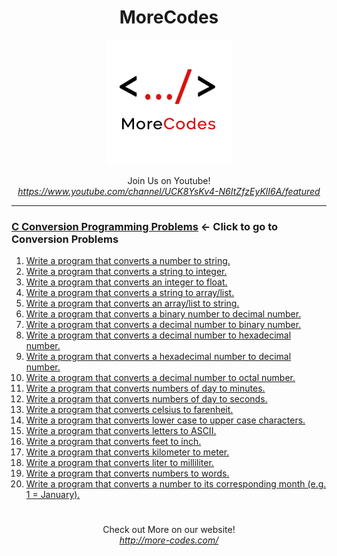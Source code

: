 <h1 align="center">MoreCodes</h1>
<p align="center"> 
  <img src="/morecodescir.png"/>
</p>

<p align="center">
Join Us on Youtube! <br/>
<i><u>https://www.youtube.com/channel/UCK8YsKv4-N6ItZfzEyKlI6A/featured</u></i>
</p>

- - - - 
###  [C Conversion Programming Problems](../Conversions/) <- Click to go to Conversion Problems

1. <a href="https://github.com/ArjunAranetaCodes/MoreCodes-C/blob/master/Conversions/problem1.c" target="_blank">Write a program that converts a number to string.</a>
2. <a href="https://github.com/ArjunAranetaCodes/MoreCodes-C/blob/master/Conversions/problem2.c" target="_blank">Write a program that converts a string to integer.</a>
3. <a href="https://github.com/ArjunAranetaCodes/MoreCodes-C/blob/master/Conversions/problem3.c" target="_blank">Write a program that converts an integer to float.</a>
4. <a href="https://github.com/ArjunAranetaCodes/MoreCodes-C/blob/master/Conversions/problem4.c" target="_blank">Write a program that converts a string to array/list.</a>
5. <a href="https://github.com/ArjunAranetaCodes/MoreCodes-C/blob/master/Conversions/problem5.c" target="_blank">Write a program that converts an array/list to string.</a>
6. <a href="https://github.com/ArjunAranetaCodes/MoreCodes-C/blob/master/Conversions/problem6.c" target="_blank">Write a program that converts a binary number to decimal number.</a>
7. <a href="https://github.com/ArjunAranetaCodes/MoreCodes-C/blob/master/Conversions/problem7.c" target="_blank">Write a program that converts a decimal number to binary number.</a>
8. <a href="https://github.com/ArjunAranetaCodes/MoreCodes-C/blob/master/Conversions/problem8.c" target="_blank">Write a program that converts a decimal number to hexadecimal number.</a>
9. <a href="https://github.com/ArjunAranetaCodes/MoreCodes-C/blob/master/Conversions/problem9.c" target="_blank">Write a program that converts a hexadecimal number to decimal number.</a>
10. <a href="https://github.com/ArjunAranetaCodes/MoreCodes-C/blob/master/Conversions/problem10.c" target="_blank">Write a program that converts a decimal number to octal number.</a>
11. <a href="https://github.com/ArjunAranetaCodes/MoreCodes-C/blob/master/Conversions/problem11.c" target="_blank">Write a program that converts numbers of day to minutes.</a>
12. <a href="https://github.com/ArjunAranetaCodes/MoreCodes-C/blob/master/Conversions/problem12.c" target="_blank">Write a program that converts numbers of day to seconds.</a>
13. <a href="https://github.com/ArjunAranetaCodes/MoreCodes-C/blob/master/Conversions/problem13.c" target="_blank">Write a program that converts celsius to farenheit.</a>
14. <a href="https://github.com/ArjunAranetaCodes/MoreCodes-C/blob/master/Conversions/problem14.c" target="_blank">Write a program that converts lower case to upper case characters.</a>
15. <a href="https://github.com/ArjunAranetaCodes/MoreCodes-C/blob/master/Conversions/problem15.c" target="_blank">Write a program that converts letters to ASCII.</a>
16. <a href="https://github.com/ArjunAranetaCodes/MoreCodes-C/blob/master/Conversions/problem16.c" target="_blank">Write a program that converts feet to inch.</a>
17. <a href="https://github.com/ArjunAranetaCodes/MoreCodes-C/blob/master/Conversions/problem17.c" target="_blank">Write a program that converts kilometer to meter.</a>
18. <a href="https://github.com/ArjunAranetaCodes/MoreCodes-C/blob/master/Conversions/problem18.c" target="_blank">Write a program that converts liter to milliliter.</a>
19. <a href="https://github.com/ArjunAranetaCodes/MoreCodes-C/blob/master/Conversions/problem19.c" target="_blank">Write a program that converts numbers to words.</a>
20. <a href="https://github.com/ArjunAranetaCodes/MoreCodes-C/blob/master/Conversions/problem20.c" target="_blank">Write a program that converts a number to its corresponding month (e.g. 1 = January).</a>

#

<p align="center">
Check out More on our website! <br/>
<i><u>http://more-codes.com/</u></i>
</p>
